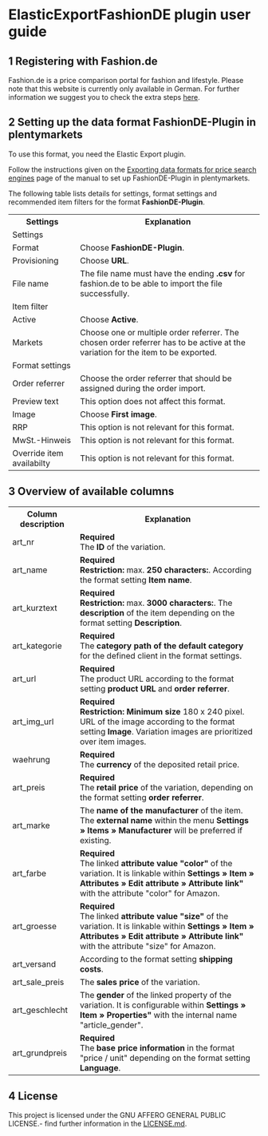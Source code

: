 # ElasticExportFashionDE plugin user guide

<div class="container-toc"></div>

## 1 Registering with Fashion.de

Fashion.de is a price comparison portal for fashion and lifestyle. Please note that this website is currently only available in German. For further information we suggest you to check the extra steps [here](http://www.fashion.de/shops/Fashion-Info/Partner-werden/).

## 2 Setting up the data format FashionDE-Plugin in plentymarkets

To use this format, you need the Elastic Export plugin.

Follow the instructions given on the [Exporting data formats for price search engines](https://knowledge.plentymarkets.com/en/basics/data-exchange/exporting-data#30) page of the manual to set up FashionDE-Plugin in plentymarkets.

The following table lists details for settings, format settings and recommended item filters for the format **FashionDE-Plugin**.
<table>
    <tr>
        <th>
            Settings
        </th>
        <th>
            Explanation
        </th>
    </tr>
    <tr>
        <td class="th" colspan="2">
            Settings
        </td>
    </tr>
    <tr>
        <td>
            Format
        </td>
        <td>
            Choose <b>FashionDE-Plugin</b>.
        </td>        
    </tr>
    <tr>
        <td>
            Provisioning
        </td>
        <td>
            Choose <b>URL</b>.
        </td>        
    </tr>
    <tr>
        <td>
            File name
        </td>
        <td>
            The file name must have the ending <b>.csv</b> for fashion.de to be able to import the file successfully.
        </td>        
    </tr>
    <tr>
        <td class="th" colspan="2">
            Item filter
        </td>
    </tr>
    <tr>
        <td>
            Active
        </td>
        <td>
            Choose <b>Active</b>.
        </td>        
    </tr>
    <tr>
        <td>
            Markets
        </td>
        <td>
            Choose one or multiple order referrer. The chosen order referrer has to be active at the variation for the item to be exported.
        </td>        
    </tr>
    <tr>
        <td class="th" colspan="2">
            Format settings
        </td>
    </tr>
    <tr>
        <td>
            Order referrer
        </td>
        <td>
            Choose the order referrer that should be assigned during the order import.
        </td>        
    </tr>
    <tr>
        <td>
            Preview text
        </td>
        <td>
            This option does not affect this format.
        </td>        
    </tr>
    <tr>
        <td>
            Image
        </td>
        <td>
            Choose <b>First image</b>.
        </td>        
    </tr>
    <tr>
        <td>
            RRP
        </td>
        <td>
            This option is not relevant for this format.
        </td>        
    </tr>
    <tr>
        <td>
            MwSt.-Hinweis
        </td>
        <td>
            This option is not relevant for this format.
        </td>        
    </tr>
    <tr>
        <td>
            Override item availabilty
        </td>
        <td>
            This option is not relevant for this format.
        </td>        
    </tr>
</table>

## 3 Overview of available columns
<table>
    <tr>
        <th>
            Column description
        </th>
        <th>
            Explanation
        </th>
    </tr>
    <tr>
        <td>
            art_nr
        </td>
        <td>
            <b>Required</b><br>
            The <b>ID</b> of the variation.
        </td>        
    </tr>
    <tr>
        <td>
            art_name
        </td>
        <td>
            <b>Required</b><br>
            <b>Restriction:</b> max. <b>250 characters:</b>.
            According the format setting <b>Item name</b>.
        </td>        
    </tr>
    <tr>
        <td>
            art_kurztext
        </td>
        <td>
            <b>Required</b><br>
            <b>Restriction:</b> max. <b>3000 characters:</b>.
            The <b>description</b> of the item depending on the format setting <b>Description</b>.
        </td>        
    </tr>
    <tr>
        <td>
            art_kategorie
        </td>
        <td>
            <b>Required</b><br>
            The <b>category path of the default category</b> for the defined client in the format settings.
        </td>        
    </tr>
    <tr>
        <td>
            art_url
        </td>
        <td>
        	<b>Required</b><br>
			The product URL according to the format setting <b>product URL</b> and <b>order referrer</b>.
        </td>        
    </tr>
    <tr>
        <td>
            art_img_url
        </td>
        <td>
        	<b>Required</b><br>
            <b>Restriction:</b> <b>Minimum size</b> 180 x 240 pixel.
			URL of the image according to the format setting <b>Image</b>. Variation images are prioritized over item images.
        </td>        
    </tr>
    <tr>
        <td>
            waehrung
        </td>
        <td>
        	<b>Required</b><br>
            The <b>currency</b> of the deposited retail price.
        </td>        
    </tr>
    <tr>
        <td>
            art_preis
        </td>
        <td>
        	<b>Required</b><br>
            The <b>retail price</b> of the variation, depending on the format setting <b>order referrer</b>.
        </td>        
    </tr>
    <tr>
        <td>
            art_marke
        </td>
        <td>
            The <b>name of the manufacturer</b> of the item. The <b>external name</b> within the menu <b>Settings » Items » Manufacturer</b> will be preferred if existing.
        </td>        
    </tr>
    <tr>
        <td>
            art_farbe
        </td>
        <td>
            <b>Required</b><br>
            The linked <b>attribute value "color"</b> of the variation. It is linkable within <b>Settings » Item » Attributes » Edit attribute » Attribute link"</b> with the attribute "color" for Amazon.
        </td>        
    </tr>
    <tr>
        <td>
            art_groesse
        </td>
        <td>
        	<b>Required</b><br>
			The linked <b>attribute value "size"</b> of the variation. It is linkable within <b>Settings » Item » Attributes » Edit attribute » Attribute link"</b> with the attribute "size" for Amazon.
        </td>        
    </tr>
    <tr>
        <td>
            art_versand
        </td>
        <td>
            According to the format setting <b>shipping costs</b>.
        </td>        
    </tr>
    <tr>
        <td>
            art_sale_preis
        </td>
        <td>
            The <b>sales price</b> of the variation.
        </td>        
    </tr>
    <tr>
        <td>
            art_geschlecht
        </td>
        <td>
            The <b>gender</b> of the linked property of the variation. It is configurable within <b>Settings » Item » Properties"</b> with the internal name "article_gender".
        </td>        
    </tr>
    <tr>
        <td>
            art_grundpreis
        </td>
        <td>
        	<b>Required</b><br>
            The <b>base price information</b> in the format "price / unit" depending on the format setting <b>Language</b>.
        </td>        
    </tr>
</table>

## 4 License

This project is licensed under the GNU AFFERO GENERAL PUBLIC LICENSE.- find further information in the [LICENSE.md](https://github.com/plentymarkets/plugin-elastic-export-fashion-de/blob/master/LICENSE.md).
